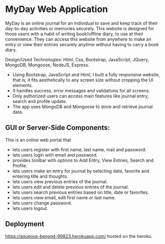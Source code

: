 # MyDay Web Application

MyDay is an online journal for an individual to save and keep track of their day-to-day activities or memories securely. This website is designed for those users with a habit of writing book/offline diary, to use at their convenience. They can access this website from anywhere to make an entry or view their entries securely anytime without having to carry a book diary.

Design/Used Technologies: Html, Css, Bootstrap, JavaScript, JQuery, MongoDB, Mongoose, NodeJS, Express.

-	Using Bootstrap, JavaScript and Html, I built a fully responsive website, that is, it fits aesthetically to any screen size without cropping the UI elements.
-	It handles success, error messages and validations for all screens.
-	Only authorized users can access main features like journal entry, search and profile update.
-	The app uses MongoDB and Mongoose to store and retrieve journal data.

## GUI or Server-Side Components:

This is an online web portal that
-	lets users register with first name, last name, mail and password.
-	lets users login with email and password. 
-	provides toolbar with options to Add Entry, View Entries, Search and Profile.
-	lets users make an entry for journal by selecting date, favorite and entering title and thoughts.
-	lets users view previous entries of the journal.
-	lets users edit and delete previous entries of the journal.
-	lets users search previous entries based on title, date or favorites.
-	lets users view email, edit first name or last name. 
-	lets users change password.
-	lets users logout.

## Deployment

https://aqueous-beyond-99823.herokuapp.com/ hosted on the heroku.
